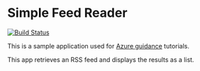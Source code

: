 # Simple Feed Reader

[![Build Status](https://mcsdasa.visualstudio.com/mcsdasa/_apis/build/status/saschagottfried.simple-feed-reader?branchName=master)](https://mcsdasa.visualstudio.com/mcsdasa/_build/latest?definitionId=1&branchName=master)

This is a sample application used for [Azure guidance](https://docs.microsoft.com/aspnet/core/azure/?view=aspnetcore-2.1) tutorials.

This app retrieves an RSS feed and displays the results as a list.